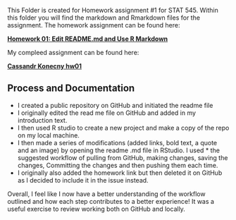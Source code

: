 This Folder is created for Homework assignment #1 for STAT 545. Within this folder you will find the markdown and Rmarkdown files for the assignment. The homework assignment can be found here:

[**Homework 01: Edit README.md and Use R Markdown**](http://stat545.com/hw01_edit-README.html)

My compleed assignment can be found here: 

[**Cassandr Konecny hw01**](https://github.com/CassKon/STAT545-hw-konecny-cassandra/tree/abe9b9e09d1049258ed481a859144ea36eded3ec/hw-1)

## Process and Documentation

* I created a public repository on GitHub and initiated the readme file 
* I originally edited the read me file on GitHub and added in my introduction text.
* I then used R studio to create a new project and make a copy of the repo on my local machine.
* I then made a series of modifications (added links, bold text, a quote and an image) by opening the readme .md file in RStudio. I used * the suggested workflow of pulling from GitHub, making changes, saving the changes, Committing the changes and then pushing them each time.
* I originally also added the homework link but then deleted it on GitHub as I decided to include it in the issue instead.

Overall, I feel like I now have a better understanding of the workflow outlined and how each step contributes to a better experience! It was a useful exercise to review working both on GitHub and locally.

